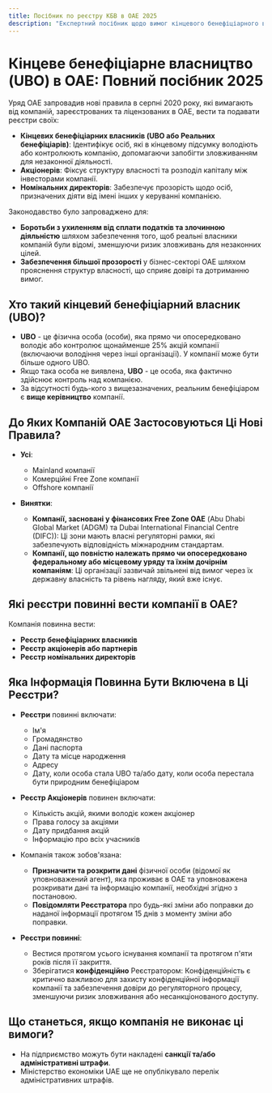 ```yaml
---
title: Посібник по реєстру КБВ в ОАЕ 2025
description: "Експертний посібник щодо вимог кінцевого бенефіціарного власництва в ОАЕ. Повний огляд нормативних вимог, відповідності та зобов'язань зі звітності."
---
```


# Кінцеве бенефіціарне власництво (UBO) в ОАЕ: Повний посібник 2025

Уряд ОАЕ запровадив нові правила в серпні 2020 року, які вимагають від компаній, зареєстрованих та ліцензованих в ОАЕ, вести та подавати реєстри своїх:

- **Кінцевих бенефіціарних власників (UBO або Реальних бенефіціарів)**: Ідентифікує осіб, які в кінцевому підсумку володіють або контролюють компанію, допомагаючи запобігти зловживанням для незаконної діяльності.
- **Акціонерів**: Фіксує структуру власності та розподіл капіталу між інвесторами компанії.
- **Номінальних директорів**: Забезпечує прозорість щодо осіб, призначених діяти від імені інших у керуванні компанією.

Законодавство було запроваджено для:

- **Боротьби з ухиленням від сплати податків та злочинною діяльністю** шляхом забезпечення того, щоб реальні власники компаній були відомі, зменшуючи ризик зловживань для незаконних цілей.
- **Забезпечення більшої прозорості** у бізнес-секторі ОАЕ шляхом прояснення структур власності, що сприяє довірі та дотриманню вимог.

## Хто такий кінцевий бенефіціарний власник (UBO)?

- **UBO** - це фізична особа (особи), яка прямо чи опосередковано володіє або контролює щонайменше 25% акцій компанії (включаючи володіння через інші організації). У компанії може бути більше одного UBO.
- Якщо така особа не виявлена, **UBO** - це особа, яка фактично здійснює контроль над компанією.
- За відсутності будь-кого з вищезазначених, реальним бенефіціаром є **вище керівництво** компанії.

## До Яких Компаній ОАЕ Застосовуються Ці Нові Правила?

- **Усі**:

  - Mainland компанії
  - Комерційні Free Zone компанії
  - Offshore компанії

- **Винятки**:
  - **Компанії, засновані у фінансових Free Zone ОАЕ** (Abu Dhabi Global Market (ADGM) та Dubai International Financial Centre (DIFC)): Ці зони мають власні регуляторні рамки, які забезпечують відповідність міжнародним стандартам.
  - **Компанії, що повністю належать прямо чи опосередковано федеральному або місцевому уряду та їхнім дочірнім компаніям**: Ці організації зазвичай звільнені від вимог через їх державну власність та рівень нагляду, який вже існує.

## Які реєстри повинні вести компанії в ОАЕ?

Компанія повинна вести:

- **Реєстр бенефіціарних власників**
- **Реєстр акціонерів або партнерів**
- **Реєстр номінальних директорів**

## Яка Інформація Повинна Бути Включена в Ці Реєстри?

- **Реєстри** повинні включати:

  - Ім'я
  - Громадянство
  - Дані паспорта
  - Дату та місце народження
  - Адресу
  - Дату, коли особа стала UBO та/або дату, коли особа перестала бути природним бенефіціаром

- **Реєстр Акціонерів** повинен включати:

  - Кількість акцій, якими володіє кожен акціонер
  - Права голосу за акціями
  - Дату придбання акцій
  - Інформацію про всіх учасників

- Компанія також зобов'язана:

  - **Призначити та розкрити дані** фізичної особи (відомої як уповноважений агент), яка проживає в ОАЕ та уповноважена розкривати дані та інформацію компанії, необхідні згідно з постановою.
  - **Повідомляти Реєстратора** про будь-які зміни або поправки до наданої інформації протягом 15 днів з моменту зміни або поправки.

- **Реєстри повинні**:
  - Вестися протягом усього існування компанії та протягом п'яти років після її закриття.
  - Зберігатися **конфіденційно** Реєстратором: Конфіденційність є критично важливою для захисту конфіденційної інформації компанії та забезпечення довіри до регуляторного процесу, зменшуючи ризик зловживання або несанкціонованого доступу.

## Що станеться, якщо компанія не виконає ці вимоги?

- На підприємство можуть бути накладені **санкції та/або адміністративні штрафи**.
- Міністерство економіки UAE ще не опублікувало перелік адміністративних штрафів.
